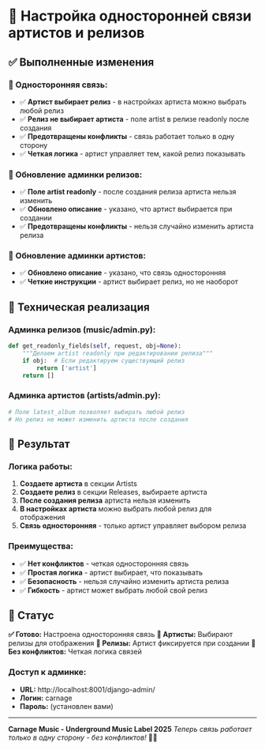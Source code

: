 # 🎵 Настройка односторонней связи артистов и релизов

## ✅ Выполненные изменения

### 🎤 Односторонняя связь:
- ✅ **Артист выбирает релиз** - в настройках артиста можно выбрать любой релиз
- ✅ **Релиз не выбирает артиста** - поле artist в релизе readonly после создания
- ✅ **Предотвращены конфликты** - связь работает только в одну сторону
- ✅ **Четкая логика** - артист управляет тем, какой релиз показывать

### 🎵 Обновление админки релизов:
- ✅ **Поле artist readonly** - после создания релиза артиста нельзя изменить
- ✅ **Обновлено описание** - указано, что артист выбирается при создании
- ✅ **Предотвращены конфликты** - нельзя случайно изменить артиста релиза

### 🎤 Обновление админки артистов:
- ✅ **Обновлено описание** - указано, что связь односторонняя
- ✅ **Четкие инструкции** - артист выбирает релиз, но не наоборот

## 🚀 Техническая реализация

### Админка релизов (music/admin.py):
```python
def get_readonly_fields(self, request, obj=None):
    """Делаем artist readonly при редактировании релиза"""
    if obj:  # Если редактируем существующий релиз
        return ['artist']
    return []
```

### Админка артистов (artists/admin.py):
```python
# Поле latest_album позволяет выбирать любой релиз
# Но релиз не может изменить артиста после создания
```

## 🎯 Результат

### Логика работы:
1. **Создаете артиста** в секции Artists
2. **Создаете релиз** в секции Releases, выбираете артиста
3. **После создания релиза** артиста нельзя изменить
4. **В настройках артиста** можно выбрать любой релиз для отображения
5. **Связь односторонняя** - только артист управляет выбором релиза

### Преимущества:
- ✅ **Нет конфликтов** - четкая односторонняя связь
- ✅ **Простая логика** - артист выбирает, что показывать
- ✅ **Безопасность** - нельзя случайно изменить артиста релиза
- ✅ **Гибкость** - артист может выбрать любой свой релиз

## 🎵 Статус

**✅ Готово:** Настроена односторонняя связь
**🎤 Артисты:** Выбирают релизы для отображения
**🎵 Релизы:** Артист фиксируется при создании
**🚀 Без конфликтов:** Четкая логика связей

### Доступ к админке:
- **URL:** http://localhost:8001/django-admin/
- **Логин:** carnage
- **Пароль:** (установлен вами)

---

**Carnage Music - Underground Music Label 2025**
*Теперь связь работает только в одну сторону - без конфликтов!* 🎵✨ 